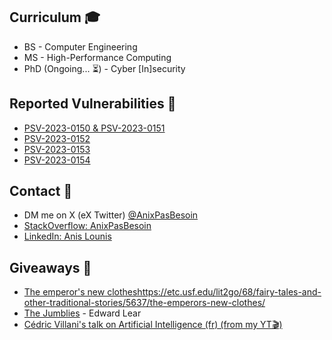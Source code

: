 ## Curriculum 🎓

- BS - Computer Engineering
- MS - High-Performance Computing
- PhD (Ongoing... ⏳) - Cyber [In]security

## Reported Vulnerabilities 🐞

- [PSV-2023-0150 & PSV-2023-0151](https://kb.netgear.com/000066030/Security-Advisory-for-Multiple-Vulnerabilities-on-Some-Extenders-PSV-2023-0150-PSV-2023-0151?article=000066030)
- [PSV-2023-0152](https://kb.netgear.com/000066029/Security-Advisory-for-Post-Authentication-Command-Injection-on-the-XR1000-PSV-2023-0152?article=000066029)
- [PSV-2023-0153](https://kb.netgear.com/000066028/Security-Advisory-for-Post-Authentication-Command-Injection-on-Some-Extenders-PSV-2023-0153?article=000066028)
- [PSV-2023-0154](https://kb.netgear.com/000066027/Security-Advisory-for-Post-Authentication-Command-Injection-on-the-R7000-PSV-2023-0154?article=000066027)

## Contact 📧

- DM me on X (eX Twitter) [@AnixPasBesoin](https://x.com/anixpasbesoin)
- [StackOverflow: AnixPasBesoin](https://stackoverflow.com/users/3503855/anis-lounis-aka-anixpasbesoin)
- [LinkedIn: Anis Lounis](https://www.linkedin.com/in/anis-lounis/)

## Giveaways 🎉

- [The emperor's new clotheshttps://etc.usf.edu/lit2go/68/fairy-tales-and-other-traditional-stories/5637/the-emperors-new-clothes/]()
- [The Jumblies](https://www.poetryfoundation.org/poems/54364/the-jumblies) - Edward Lear
- [Cédric Villani's talk on Artificial Intelligence (fr) (from my YT🎬)](https://www.youtube.com/watch?v=eAtCTi4x-Dg)